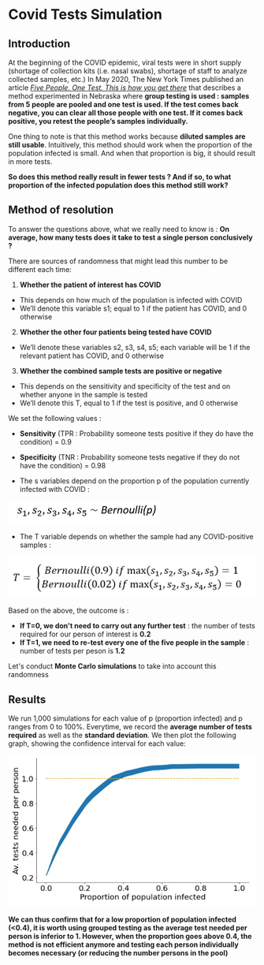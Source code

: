 # Covid Tests Simulation

## Introduction  

At the beginning of the COVID epidemic, viral tests were in short supply (shortage of collection kits (i.e. nasal swabs), shortage of staff to analyze collected samples, etc.) In May 2020, The New York Times published an article [*Five People. One Test. This is how you get there*](https://www.nytimes.com/2020/05/07/opinion/coronavirus-group-testing.html) that describes a method experimented in Nebraska where **group testing is used : samples from 5 people are pooled and one test is used. If the test comes back negative, you can clear all those people with one test. If it comes back positive, you retest the people’s samples individually.** 

One thing to note is that this method works because **diluted samples are still usable**. Intuitively, this method should work when the proportion of the population infected is small. And when that proportion is big, it should result in more tests. 

**So does this method really result in fewer tests ? And if so, to what proportion of the infected population does this method still work?** 

## Method of resolution 

To answer the questions above, what we really need to know is : **On average, how many tests does it take to test a single person conclusively ?**

There are sources of randomness that might lead this number to be different each time: 
1) **Whether the patient of interest has COVID** 
- This depends on how much of the population is infected with COVID 
- We’ll denote this variable s1; equal to 1 if the patient has COVID, and 0 otherwise
2) **Whether the other four patients being tested have COVID**
- We’ll denote these variables s2, s3, s4, s5; each variable will be 1 if the relevant patient has COVID, and 0 otherwise
3) **Whether the combined sample tests are positive or negative** 
- This depends on the sensitivity and specificity of the test and on whether anyone in the sample is tested
- We’ll denote this T, equal to 1 if the test is positive, and 0 otherwise

We set the following values : 
- **Sensitivity** (TPR : Probability someone tests positive if they do have the condition) = 0.9 
- **Specificity** (TNR : Probability someone tests negative if they do not have the condition) = 0.98 

- The s variables depend on the proportion p of the population currently infected with COVID : 

![Bernoulli s variables](images/bernoulli_s_var.jpg)

- The T variable depends on whether the sample had any COVID-positive samples :

![T variable](images/bernoulli_t_var.jpg)

Based on the above, the outcome is : 
- **If T=0, we don't need to carry out any further test** : the number of tests required for our person of interest is **0.2** 
- **If T=1, we need to re-test every one of the five people in the sample** : number of tests per peson is **1.2**

Let's conduct **Monte Carlo simulations** to take into account this randomness 

## Results 

We run 1,000 simulations for each value of p (proportion infected) and p ranges from 0 to 100%. Everytime, we record the **average number of tests required** as well as the **standard deviation**. We then plot the following graph, showing the confidence interval for each value: 

![Graph Simulations](images/graph_simulations.jpg)

**We can thus confirm that for a low proportion of population infected (<0.4), it is worth using grouped testing as the average test needed per person is inferior to 1. However, when the proportion goes above 0.4, the method is not efficient anymore and testing each person individually becomes necessary (or reducing the number persons in the pool)** 

